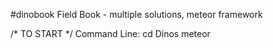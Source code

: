 #dinobook
Field Book - multiple solutions, meteor framework

/* TO START */
Command Line:
cd Dinos 
meteor

